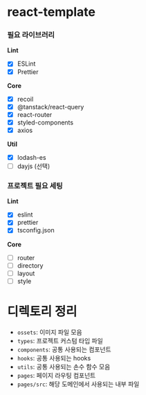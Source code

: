 # react-template

### 필요 라이브러리

**Lint**

- [x] ESLint
- [x] Prettier

**Core**

- [x] recoil
- [x] @tanstack/react-query
- [x] react-router
- [x] styled-components
- [x] axios

**Util**

- [x] lodash-es
- [ ] dayjs (선택)

### 프로젝트 필요 세팅

**Lint**

- [x] eslint
- [x] prettier
- [x] tsconfig.json

**Core**

- [ ] router
- [ ] directory
- [ ] layout
- [ ] style

# 디렉토리 정리

- `ossets`: 이미지 파일 모음
- `types`: 프로젝트 커스텀 타입 파일
- `components`: 공통 사용되는 컴포넌트
- `hooks`: 공통 사용되는 hooks
- `utils`: 공통 사용되는 손수 함수 모음
- `pages`: 페이지 라우팅 컴포넌트
- `pages/src`: 해당 도메인에서 사용되는 내부 파일
